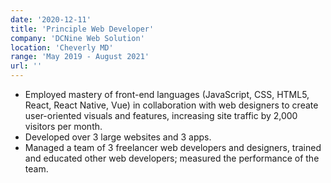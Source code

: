 ```yaml
---
date: '2020-12-11'
title: 'Principle Web Developer'
company: 'DCNine Web Solution'
location: 'Cheverly MD'
range: 'May 2019 - August 2021'
url: ''
---
```


- Employed mastery of front-end languages (JavaScript, CSS, HTML5, React, React Native, Vue) in collaboration with web designers to create user-oriented visuals and features, increasing site traffic by 2,000 visitors per month.
- Developed over 3 large websites and 3 apps.
- Managed a team of 3 freelancer web developers and designers, trained and educated other web developers; measured the performance of the team.
